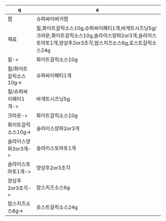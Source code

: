  q  | a
--- | ---
랩	| 슈퍼싸이버거랩
재료	| 힐,화이트갈릭소스10g,슈퍼싸이패티1개,바게트시즈닝5g/크라운,화이트갈릭소스10g,슬라이스양파2or3개,슬라이스토마토1개,양상추2or3조각,맘스치즈소스6g,로스트갈릭소스24g
힐->	| 화이트갈릭소스10g
힐/화이트갈릭소스10g->	| 슈퍼싸이패티1개
힐/슈퍼싸이패티1개->	| 바게트시즈닝5g
크라운->	| 화이트갈릭소스10g
화이트갈릭소스10g->	| 슬라이스양파2or3개
슬라이스양파2or3개->	| 슬라이스토마토1개
슬라이스토마토1개->	| 양상추2or3조각
양상추2or3조각->	| 맘스치즈소스6g
맘스치즈소스6g->	| 로스트갈릭소스24g
